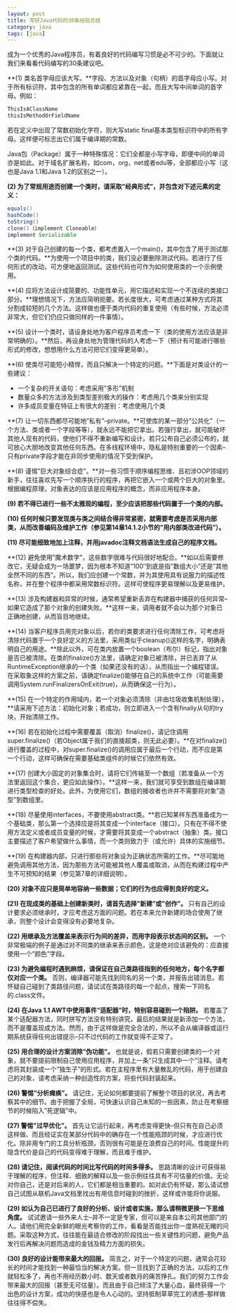 ```yaml
---
layout: post
title: 写好Java代码的30条经验总结
category: java
tags: [java]
---
```


成为一个优秀的Java程序员，有着良好的代码编写习惯是必不可少的。下面就让我们来看看代码编写的30条建议吧。

**(1) 类名首字母应该大写。**字段、方法以及对象（句柄）的首字母应小写。对于所有标识符，其中包含的所有单词都应紧靠在一起，而且大写中间单词的首字母。例如：

```java
ThisIsAClassName
thisIsMethodOrFieldName
```

若在定义中出现了常数初始化字符，则大写static final基本类型标识符中的所有字母。这样便可标志出它们属于编译期的常数。

Java包（Package）属于一种特殊情况：它们全都是小写字母，即便中间的单词亦是如此。对于域名扩展名称，如com，org，net或者edu等，全部都应小写（这也是Java 1.1和Java 1.2的区别之一）。

**(2) 为了常规用途而创建一个类时，请采取”经典形式”，并包含对下述元素的定义：**

```java
equals()  
hashCode()  
toString()  
clone()（implement Cloneable）  
implement Serializable
```

**(3) 对于自己创建的每一个类，都考虑置入一个main()，其中包含了用于测试那个类的代码。**为使用一个项目中的类，我们没必要删除测试代码。若进行了任何形式的改动，可方便地返回测试。这些代码也可作为如何使用类的一个示例使用。

**(4) 应将方法设计成简要的、功能性单元，用它描述和实现一个不连续的类接口部分。**理想情况下，方法应简明扼要。若长度很大，可考虑通过某种方式将其分割成较短的几个方法。这样做也便于类内代码的重复使用（有些时候，方法必须非常大，但它们仍应只做同样的一件事情）。

**(5) 设计一个类时，请设身处地为客户程序员考虑一下（类的使用方法应该是非常明确的）。**然后，再设身处地为管理代码的人考虑一下（预计有可能进行哪些形式的修改，想想用什么方法可把它们变得更简单）。

**(6) 使类尽可能短小精悍，而且只解决一个特定的问题。**下面是对类设计的一些建议：

*   一个复杂的开关语句：考虑采用”多形”机制
*   数量众多的方法涉及到类型差别极大的操作：考虑用几个类来分别实现
*   许多成员变量在特征上有很大的差别：考虑使用几个类

**(7) 让一切东西都尽可能地”私有”–private。**可使库的某一部分”公共化”（一个方法、类或者一个字段等等），就永远不能把它拿出。若强行拿出，就可能破坏其他人现有的代码，使他们不得不重新编写和设计。若只公布自己必须公布的，就可放心大胆地改变其他任何东西。在多线程环境中，隐私是特别重要的一个因素–只有private字段才能在非同步使用的情况下受到保护。

**(8) 谨惕”巨大对象综合症”。**对一些习惯于顺序编程思维、且初涉OOP领域的新手，往往喜欢先写一个顺序执行的程序，再把它嵌入一个或两个巨大的对象里。根据编程原理，对象表达的应该是应用程序的概念，而非应用程序本身。

**(9) 若不得已进行一些不太雅观的编程，至少应该把那些代码置于一个类的内部。**

**(10) 任何时候只要发现类与类之间结合得非常紧密，就需要考虑是否采用内部类，从而改善编码及维护工作（参见第14章14.1.2小节的”用内部类改进代码”）。**

**(11) 尽可能细致地加上注释，并用javadoc注释文档语法生成自己的程序文档。**

**(12) 避免使用”魔术数字”，这些数字很难与代码很好地配合。**如以后需要修改它，无疑会成为一场噩梦，因为根本不知道”100″到底是指”数组大小”还是”其他全然不同的东西”。所以，我们应创建一个常数，并为其使用具有说服力的描述性名称，并在整个程序中都采用常数标识符。这样可使程序更易理解以及更易维护。

**(13) 涉及构建器和异常的时候，通常希望重新丢弃在构建器中捕获的任何异常–如果它造成了那个对象的创建失败。**这样一来，调用者就不会以为那个对象已正确地创建，从而盲目地继续。

**(14) 当客户程序员用完对象以后，若你的类要求进行任何清除工作，可考虑将清除代码置于一个良好定义的方法里，采用类似于cleanup()这样的名字，明确表明自己的用途。**除此以外，可在类内放置一个boolean（布尔）标记，指出对象是否已被清除。在类的finalize()方法里，请确定对象已被清除，并已丢弃了从RuntimeException继承的一个类（如果还没有的话），从而指出一个编程错误。在采取象这样的方案之前，请确定finalize()能够在自己的系统中工作（可能需要调用System.runFinalizersOnExit(true)，从而确保这一行为）。

**(15) 在一个特定的作用域内，若一个对象必须清除（非由垃圾收集机制处理），**请采用下述方法：初始化对象；若成功，则立即进入一个含有finally从句的try块，开始清除工作。

**(16) 若在初始化过程中需要覆盖（取消）finalize()，请记住调用super.finalize()（若Object属于我们的直接超类，则无此必要）。**在对finalize()进行覆盖的过程中，对super.finalize()的调用应属于最后一个行动，而不应是第一个行动，这样可确保在需要基础类组件的时候它们依然有效。

**(17) 创建大小固定的对象集合时，请将它们传输至一个数组（若准备从一个方法里返回这个集合，更应如此操作）。**这样一来，我们就可享受到数组在编译期进行类型检查的好处。此外，为使用它们，数组的接收者也许并不需要将对象”造型”到数组里。

**(18) 尽量使用interfaces，不要使用abstract类。**若已知某样东西准备成为一个基础类，那么第一个选择应是将其变成一个interface（接口）。只有在不得不使用方法定义或者成员变量的时候，才需要将其变成一个abstract（抽象）类。接口主要描述了客户希望做什么事情，而一个类则致力于（或允许）具体的实施细节。

**(19) 在构建器内部，只进行那些将对象设为正确状态所需的工作。**尽可能地避免调用其他方法，因为那些方法可能被其他人覆盖或取消，从而在构建过程中产生不可预知的结果（参见第7章的详细说明）。

**(20) 对象不应只是简单地容纳一些数据；它们的行为也应得到良好的定义。**

**(21) 在现成类的基础上创建新类时，请首先选择”新建”或”创作”。** 只有自己的设计要求必须继承时，才应考虑这方面的问题。若在本来允许新建的场合使用了继承，则整个设计会变得没有必要地复杂。

**(22) 用继承及方法覆盖来表示行为间的差异，而用字段表示状态间的区别。** 一个非常极端的例子是通过对不同类的继承来表示颜色，这是绝对应该避免的：应直接使用一个”颜色”字段。

**(23) 为避免编程时遇到麻烦，请保证在自己类路径指到的任何地方，每个名字都仅对应一个类。** 否则，编译器可能先找到同名的另一个类，并报告出错消息。若怀疑自己碰到了类路径问题，请试试在类路径的每一个起点，搜索一下同名的.class文件。

**(24) 在Java 1.1 AWT中使用事件”适配器”时，特别容易碰到一个陷阱。** 若覆盖了某个适配器方法，同时拼写方法没有特别讲究，最后的结果就是新添加一个方法，而不是覆盖现成方法。然而，由于这样做是完全合法的，所以不会从编译器或运行期系统获得任何出错提示–只不过代码的工作就变得不正常了。

**(25) 用合理的设计方案消除”伪功能”。** 也就是说，假若只需要创建类的一个对象，就不要提前限制自己使用应用程序，并加上一条”只生成其中一个”注释。请考虑将其封装成一个”独生子”的形式。若在主程序里有大量散乱的代码，用于创建自己的对象，请考虑采纳一种创造性的方案，将些代码封装起来。

**(26) 警惕”分析瘫痪”。** 请记住，无论如何都要提前了解整个项目的状况，再去考察其中的细节。由于把握了全局，可快速认识自己未知的一些因素，防止在考察细节的时候陷入”死逻辑”中。

**(27) 警惕”过早优化”。** 首先让它运行起来，再考虑变得更快–但只有在自己必须这样做、而且经证实在某部分代码中的确存在一个性能瓶颈的时候，才应进行优化。除非用专门的工具分析瓶颈，否则很有可能是在浪费自己的时间。性能提升的隐含代价是自己的代码变得难于理解，而且难于维护。

**(28) 请记住，阅读代码的时间比写代码的时间多得多。** 思路清晰的设计可获得易于理解的程序，但注释、细致的解释以及一些示例往往具有不可估量的价值。无论对你自己，还是对后来的人，它们都是相当重要的。如对此仍有怀疑，那么请试想自己试图从联机Java文档里找出有用信息时碰到的挫折，这样或许能将你说服。

**(29) 如认为自己已进行了良好的分析、设计或者实施，那么请稍微更换一下思维角度。** 试试邀请一些外来人士–并不一定是专家，但可以是来自本公司其他部门的人。请他们用完全新鲜的眼光考察你的工作，看看是否能找出你一度熟视无睹的问题。采取这种方式，往往能在最适合修改的阶段找出一些关键性的问题，避免产品发行后再解决问题而造成的金钱及精力方面的损失。

**(30) 良好的设计能带来最大的回报。** 简言之，对于一个特定的问题，通常会花较长的时间才能找到一种最恰当的解决方案。但一旦找到了正确的方法，以后的工作就轻松多了，再也不用经历数小时、数天或者数月的痛苦挣扎。我们的努力工作会带来最大的回报（甚至无可估量）。而且由于自己倾注了大量心血，最终获得一个出色的设计方案，成功的快感也是令人心动的。坚持抵制草草完工的诱惑–那样做往往得不偿失。
